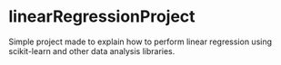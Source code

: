 # linearRegressionProject
Simple project made to explain how to perform linear regression using scikit-learn and other data analysis libraries.

